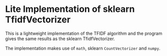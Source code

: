 # Lite Implementation of sklearn TfidfVectorizer

This is a lightweight implementation of the TFIDF algorithm and the program gives the same results as the sklearn TfidfVectorizer.

The implementation makes use of `math`, sklearn `CountVectorizer` and `numpy`.
